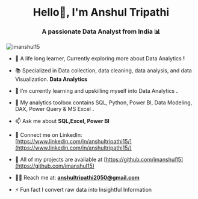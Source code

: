 <h1 align="center">Hello👋, I'm Anshul Tripathi</h1>
<h3 align="center">A passionate Data Analyst from India 📊</h3>

<p align="left"> <img src="https://komarev.com/ghpvc/?username=imanshul15&label=Profile%20views&color=0e75b6&style=flat" alt="imanshul15" /> </p>

- 🔭 A life long learner, Currently exploring more about Data Analytics **!**

- 📚 Specialized in Data collection, data cleaning, data analysis, and data Visualization. **Data Analytics**

- 💬 I’m currently learning and upskilling myself into Data Analytics **.**

- 🧰 My analytics toolbox contains SQL, Python, Power BI, Data Modeling, DAX, Power Query & MS Excel **.**

- 📫 Ask me about **SQL,Excel, Power BI**

- 📝 Connect me on LinkedIn: [https://www.linkedin.com/in/anshultripathi15/](https://www.linkedin.com/in/anshultripathi15/)

- 📄 All of my projects are available at [https://github.com/imanshul15](https://github.com/imanshul15)

- 👨‍💻 Reach me at: **anshultripathi2050@gmail.com**

- ⚡ Fun fact I convert raw data into Insightful Information

<h3 align="left"></h3>
<p align="left">
</p>
